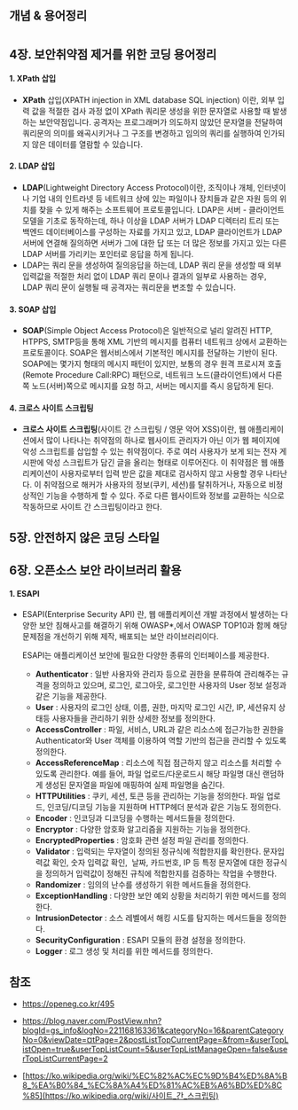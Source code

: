 
## 개념 & 용어정리


# 



## 4장. 보안취약점 제거를 위한 코딩 용어정리



#### 1. XPath 삽입

- **XPath** 삽입(XPATH injection in XML database SQL injection) 이란, 외부 입력 값을 적절한 검사 과정 없이 XPath 쿼리문 생성을 위한 문자열로 사용할 때 발생하는 보안약점입니다. 공격자는 프로그래머가 의도하지 않았던 문자열을 전달하여 쿼리문의 의미를 왜곡시키거나 그 구조를 변경하고 임의의 쿼리를 실행하여 인가되지 않은 데이터를 열람할 수 있습니다.

  

#### 2. LDAP 삽입

- **LDAP**(Lightweight Directory Access Protocol)이란, 조직이나 개체, 인터넷이나 기업 내의 인트라넷 등 네트워크 상에 있는 파일이나 장치들과 같은 자원 등의 위치를 찾을 수 있게 해주는 소프트웨어 프로토콜입니다. LDAP은 서버 - 클라이언트 모델을 기초로 동작하는데, 하나 이상을 LDAP 서버가 LDAP 디렉터리 트리 또는 백엔드 데이터베이스를 구성하는 자료를 가지고 있고, LDAP 클라이언트가 LDAP 서버에 연결해 질의하면 서버가 그에 대한 답 또는 더 많은 정보를 가지고 있는 다른 LDAP 서버를 가리키는 포인터로 응답을 하게 됩니다.
- LDAP는 쿼리 문을 생성하여 질의응답을 하는데, LDAP 쿼리 문을 생성할 때 외부 입력값을 적절한 처리 없이 LDAP 쿼리 문이나 결과의 일부로 사용하는 경우, LDAP 쿼리 문이 실행될 때 공격자는 쿼리문을 변조할 수 있습니다.



#### 3. SOAP 삽입

- **SOAP**(Simple Object Access Protocol)은 일반적으로 널리 알려진 HTTP, HTPPS, SMTP등을 통해 XML 기반의 메시지를 컴퓨터 네트워크 상에서 교환하는 프로토콜이다. SOAP은 웹서비스에서 기본적인 메시지를 전달하는 기반이 된다. SOAP에는 몇가지 형태의 메시지 패턴이 있지만, 보통의 경우 원격 프로시져 호출(Remote Procedure Call:RPC) 패턴으로, 네트워크 노드(클라이언트)에서 다른 쪽 노드(서버)쪽으로 메시지를 요청 하고, 서버는 메시지를 즉시 응답하게 된다.



#### 4. 크로스 사이트 스크립팅 

- **크로스 사이트 스크립팅**(사이트 간 스크립팅 / 영문 약어 XSS)이란,  웹 애플리케이션에서 많이 나타나는 취약점의 하나로 웹사이트 관리자가 아닌 이가 웹 페이지에 악성 스크립트를 삽입할 수 있는 취약점이다. 주로 여러 사용자가 보게 되는 전자 게시판에 악성 스크립트가 담긴 글을 올리는 형태로 이루어진다. 이 취약점은 웹 애플리케이션이 사용자로부터 입력 받은 값을 제대로 검사하지 않고 사용할 경우 나타난다. 이 취약점으로 해커가 사용자의 정보(쿠키, 세션)를 탈취하거나, 자동으로 비정상적인 기능을 수행하게 할 수 있다. 주로 다른 웹사이트와 정보를 교환하는 식으로 작동하므로 사이트 간 스크립팅이라고 한다.

## 5장. 안전하지 않은 코딩 스타일



## 6장. 오픈소스 보안 라이브러리 활용



#### 1. ESAPI

- ESAPI(Enterprise Security API) 란, 웹 애플리케이션 개발 과정에서 발생하는 다양한 보안 침해사고를 해결하기 위해 OWASP*,에서 OWASP TOP10과 함께 해당 문제점을 개선하기 위해 제작, 배포되는 보안 라이브러리이다.

  ESAPI는 애플리케이션 보안에 필요한 다양한 종류의 인터페이스를 제공한다.

  - **Authenticator** : 일반 사용자와 관리자 등으로 권한을 분류하여 관리해주는 규격을 정의하고 있으며, 로그인, 로그아웃, 로그인한 사용자의 User 정보 설정과 같은 기능을 제공한다.
  - **User** : 사용자의 로그인 상태, 이름, 권한, 마지막 로그인 시간, IP, 세션유지 상태등 사용자들을 관리하기 위한 상세한 정보를 정의한다.
  - **AccessController** : 파일, 서비스, URL과 같은 리소스에 접근가능한 권한을 Authenticator와 User 객체를 이용하여 역할 기반의 접근을&nbsp;관리할 수 있도록 정의한다.
  - **AccessReferenceMap** : 리소스에 직접 점근하지 않고 리소스를 처리할 수 있도록 관리한다. 예를 들어, 파일 업로드/다운로드시 해당 파일명 대신 랜덤하게 생성된 문자열을 파일에 매핑하여 실제 파일명을 숨긴다.
  - **HTTPUtilities** : 쿠키, 세션, 토큰 등을 관리하는 기능을 정의한다. 파일 업로드, 인코딩/디코딩 기능을 지원하며 HTTP헤더 분석과 같은 기능도 정의한다.
  - **Encoder** : 인코딩과 디코딩을 수행하는 메서드들을 정의한다.
  - **Encryptor** : 다양한 암호화 알고리즘을 지원하는 기능을 정의한다.
  - **EncryptedProperties** : 암호화 관련 설정 파일 관리를 정의한다.
  - **Validator** : 입력되는 무자열이 정의된 정규식에 적합한지를 확인한다. 문자입력값 확인, 숫자 입력값 확인,&nbsp;&nbsp;날짜, 카드번호, IP 등 특정 문자열에 대한 정규식을 정의하거 입력값이 정해진 규칙에 적합한지를 검증하는 작업을 수행한다.
  - **Randomizer** : 임의의 난수를 생성하기 위한 메서드들을 정의한다.
  - **ExceptionHandling** : 다양한 보안 예외 상황을 처리하기 위한 메서드를 정의한다.
  - **IntrusionDetector** : 소스 레벨에서 해킹 시도를 탐지하는 메서드들을 정의한다.
  - **SecurityConfiguration** : ESAPI 모듈의 환경 설정을 정의한다.
  - **Logger** : 로그 생성 및 처리를 위한 메서드를 정의한다.







## 참조

- <https://openeg.co.kr/495>

- <https://blog.naver.com/PostView.nhn?blogId=gs_info&logNo=221168163361&categoryNo=16&parentCategoryNo=0&viewDate=¤tPage=2&postListTopCurrentPage=&from=&userTopListOpen=true&userTopListCount=5&userTopListManageOpen=false&userTopListCurrentPage=2>

- [https://ko.wikipedia.org/wiki/%EC%82%AC%EC%9D%B4%ED%8A%B8_%EA%B0%84_%EC%8A%A4%ED%81%AC%EB%A6%BD%ED%8C%85](https://ko.wikipedia.org/wiki/사이트_간_스크립팅)
